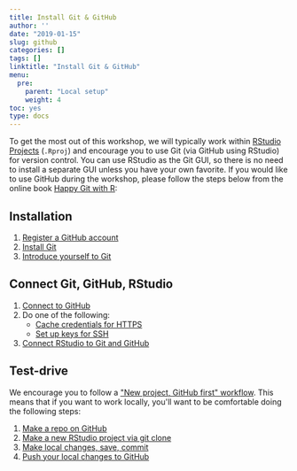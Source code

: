 ```yaml
---
title: Install Git & GitHub
author: ''
date: "2019-01-15"
slug: github
categories: []
tags: []
linktitle: "Install Git & GitHub"
menu:
  pre:
    parent: "Local setup"
    weight: 4
toc: yes
type: docs
---
```


To get the most out of this workshop, we will typically work within [RStudio Projects](https://support.rstudio.com/hc/en-us/articles/200526207-Using-Projects) (`.Rproj`) and encourage you to use Git (via GitHub using RStudio) for version control. You can use RStudio as the Git GUI, so there is no need to install a separate GUI unless you have your own favorite. If you would like to use GitHub during the workshop, please follow the steps below from the online book [Happy Git with R](https://happygitwithr.com/):

## Installation

1. [Register a GitHub account](https://happygitwithr.com/github-acct.html)
1. [Install Git](https://happygitwithr.com/install-git.html) 
1. [Introduce yourself to Git](https://happygitwithr.com/hello-git.html)

## Connect Git, GitHub, RStudio

1. [Connect to GitHub](https://happygitwithr.com/push-pull-github.html)
1. Do one of the following:
    - [Cache credentials for HTTPS](https://happygitwithr.com/credential-caching.html)
    - [Set up keys for SSH](https://happygitwithr.com/ssh-keys.html)
1. [Connect RStudio to Git and GitHub](https://happygitwithr.com/rstudio-git-github.html)

## Test-drive

We encourage you to follow a ["New project, GitHub first" workflow](https://happygitwithr.com/new-github-first.html). This means that if you want to work locally, you'll want to be comfortable doing the following steps:

1. [Make a repo on GitHub](https://happygitwithr.com/new-github-first.html#make-a-repo-on-github-1)
1. [Make a new RStudio project via git clone](https://happygitwithr.com/new-github-first.html#new-rstudio-project-via-git-clone)
1. [Make local changes, save, commit](https://happygitwithr.com/new-github-first.html#make-local-changes-save-commit-1)
1. [Push your local changes to GitHub](https://happygitwithr.com/new-github-first.html#push-your-local-changes-to-github)
